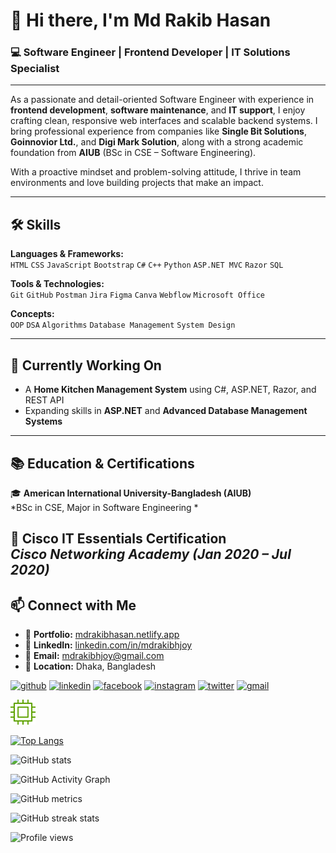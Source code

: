 # 👋 Hi there, I'm Md Rakib Hasan  
### 💻 Software Engineer | Frontend Developer | IT Solutions Specialist

---

As a passionate and detail-oriented Software Engineer with experience in **frontend development**, **software maintenance**, and **IT support**, I enjoy crafting clean, responsive web interfaces and scalable backend systems. I bring professional experience from companies like **Single Bit Solutions**, **Goinnovior Ltd.**, and **Digi Mark Solution**, along with a strong academic foundation from **AIUB** (BSc in CSE – Software Engineering).

With a proactive mindset and problem-solving attitude, I thrive in team environments and love building projects that make an impact.

---

## 🛠 Skills

**Languages & Frameworks:**  
`HTML` `CSS` `JavaScript` `Bootstrap` `C#` `C++` `Python` `ASP.NET MVC` `Razor` `SQL`

**Tools & Technologies:**  
`Git` `GitHub` `Postman` `Jira` `Figma` `Canva` `Webflow` `Microsoft Office`

**Concepts:**  
`OOP` `DSA` `Algorithms` `Database Management` `System Design`

---

## 🔭 Currently Working On
- A **Home Kitchen Management System** using C#, ASP.NET, Razor, and REST API  
- Expanding skills in **ASP.NET** and **Advanced Database Management Systems**

---

## 📚 Education & Certifications

🎓 **American International University-Bangladesh (AIUB)**  
*BSc in CSE, Major in Software Engineering *

📜 **Cisco IT Essentials Certification**  
*Cisco Networking Academy (Jan 2020 – Jul 2020)*
---
## 📫 Connect with Me

- 🔗 **Portfolio:** [mdrakibhasan.netlify.app]([https://rakibhjoy.github.io/single_bit_solutions](https://mdrakibhasan.netlify.app/))  
- 💼 **LinkedIn:** [linkedin.com/in/mdrakibhjoy](https://www.linkedin.com/in/mdrakibhjoy/)  
- 📧 **Email:** mdrakibhjoy@gmail.com  
- 📍 **Location:** Dhaka, Bangladesh  





[<img src='https://cdn.jsdelivr.net/npm/simple-icons@3.0.1/icons/github.svg' alt='github' height='40'>](https://github.com/rakibhjoy)  [<img src='https://cdn.jsdelivr.net/npm/simple-icons@3.0.1/icons/linkedin.svg' alt='linkedin' height='40'>](https://www.linkedin.com/in/https://www.linkedin.com/in/md-rakib-hasan-522872104//)  [<img src='https://cdn.jsdelivr.net/npm/simple-icons@3.0.1/icons/facebook.svg' alt='facebook' height='40'>](https://www.facebook.com/https://www.facebook.com/mdrakibhjoyy)  [<img src='https://cdn.jsdelivr.net/npm/simple-icons@3.0.1/icons/instagram.svg' alt='instagram' height='40'>](https://www.instagram.com/https://www.instagram.com/rakibhjoy//)  [<img src='https://cdn.jsdelivr.net/npm/simple-icons@3.0.1/icons/twitter.svg' alt='twitter' height='40'>](https://twitter.com/https://twitter.com/rakibhjoy)  [<img src='https://cdn.jsdelivr.net/npm/simple-icons@3.0.1/icons/gmail.svg' alt='gmail' height='40'>](mdrakibhjoy@gmail.com)  

<a href='https://docs.github.com/en/developers'><img src='https://raw.githubusercontent.com/acervenky/animated-github-badges/master/assets/devbadge.gif' width='40' height='40'></a> 

[![Top Langs](https://github-readme-stats.vercel.app/api/top-langs/?username=rakibhjoy)](https://github.com/anuraghazra/github-readme-stats)

![GitHub stats](https://github-readme-stats.vercel.app/api?username=rakibhjoy&show_icons=true&count_private=true)  

![GitHub Activity Graph](https://activity-graph.herokuapp.com/graph?username=rakibhjoy)  

![GitHub metrics](https://metrics.lecoq.io/rakibhjoy)  

![GitHub streak stats](https://streak-stats.demolab.com/?user=rakibhjoy)  

![Profile views](https://gpvc.arturio.dev/rakibhjoy)  
